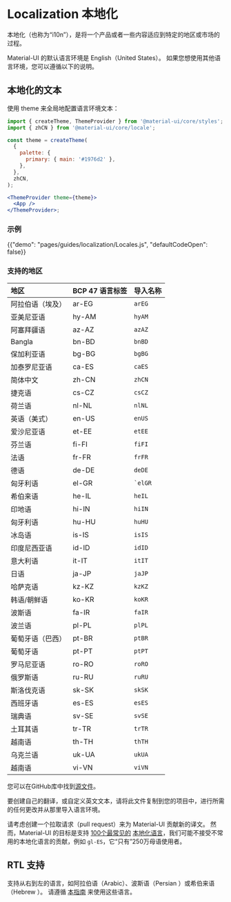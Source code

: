 # Localization 本地化

<p class="description">本地化（也称为“i10n”），是将一个产品或者一些内容适应到特定的地区或市场的过程。</p>

Material-UI 的默认语言环境是 English（United States）。 如果您想使用其他语言环境，您可以遵循以下的说明。

## 本地化的文本

使用 theme 来全局地配置语言环境文本：

```jsx
import { createTheme, ThemeProvider } from '@material-ui/core/styles';
import { zhCN } from '@material-ui/core/locale';

const theme = createTheme(
  {
    palette: {
      primary: { main: '#1976d2' },
    },
  },
  zhCN,
);

<ThemeProvider theme={theme}>
  <App />
</ThemeProvider>;
```

### 示例

{{"demo": "pages/guides/localization/Locales.js", "defaultCodeOpen": false}}

### 支持的地区

| 地区       | BCP 47 语言标签 | 导入名称        |
|:-------- |:----------- |:----------- |
| 阿拉伯语（埃及） | ar-EG       | `arEG`      |
| 亚美尼亚语    | hy-AM       | `hyAM`      |
| 阿塞拜疆语    | az-AZ       | `azAZ`      |
| Bangla   | bn-BD       | `bnBD`      |
| 保加利亚语    | bg-BG       | `bgBG`      |
| 加泰罗尼亚语   | ca-ES       | `caES`      |
| 简体中文     | zh-CN       | `zhCN`      |
| 捷克语      | cs-CZ       | `csCZ`      |
| 荷兰语      | nl-NL       | `nlNL`      |
| 英语（美式）   | en-US       | `enUS`      |
| 爱沙尼亚语    | et-EE       | `etEE`      |
| 芬兰语      | fi-FI       | `fiFI`      |
| 法语       | fr-FR       | `frFR`      |
| 德语       | de-DE       | `deDE`      |
| 匈牙利语     | el-GR       | `` `elGR `` |
| 希伯来语     | he-IL       | `heIL`      |
| 印地语      | hi-IN       | `hiIN`      |
| 匈牙利语     | hu-HU       | `huHU`      |
| 冰岛语      | is-IS       | `isIS`      |
| 印度尼西亚语   | id-ID       | `idID`      |
| 意大利语     | it-IT       | `itIT`      |
| 日语       | ja-JP       | `jaJP`      |
| 哈萨克语     | kz-KZ       | `kzKZ`      |
| 韩语/朝鲜语   | ko-KR       | `koKR`      |
| 波斯语      | fa-IR       | `faIR`      |
| 波兰语      | pl-PL       | `plPL`      |
| 葡萄牙语（巴西） | pt-BR       | `ptBR`      |
| 葡萄牙语     | pt-PT       | `ptPT`      |
| 罗马尼亚语    | ro-RO       | `roRO`      |
| 俄罗斯语     | ru-RU       | `ruRU`      |
| 斯洛伐克语    | sk-SK       | `skSK`      |
| 西班牙语     | es-ES       | `esES`      |
| 瑞典语      | sv-SE       | `svSE`      |
| 土耳其语     | tr-TR       | `trTR`      |
| 越南语      | th-TH       | `thTH`      |
| 乌克兰语     | uk-UA       | `ukUA`      |
| 越南语      | vi-VN       | `viVN`      |

<!-- #default-branch-switch -->

您可以在GitHub库中找到[源文件](https://github.com/mui-org/material-ui/blob/next/packages/material-ui/src/locale/index.ts)。

要创建自己的翻译，或自定义英文文本，请将此文件复制到您的项目中，进行所需的任何更改并从那里导入语言环境。

请考虑创建一个拉取请求（pull request）来为 Material-UI 贡献新的译文。 然而，Material-UI 的目标是支持 [100个最常见的](https://en.wikipedia.org/wiki/List_of_languages_by_number_of_native_speakers) [本地化语言](https://www.ethnologue.com/guides/ethnologue200)，我们可能不接受不常用的本地化语言的贡献，例如 `gl-ES`，它“只有”250万母语使用者。

## RTL 支持

支持从右到左的语言，如阿拉伯语（Arabic）、波斯语（Persian ）或希伯来语（Hebrew ）。 请遵循 [本指南](/guides/right-to-left/) 来使用这些语言。
